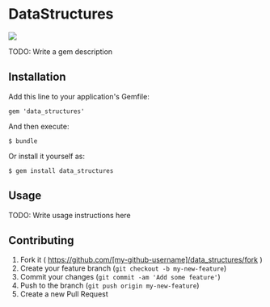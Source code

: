 # DataStructures

<a href="https://codeclimate.com/github/imouaddine/data_structures"><img src="https://codeclimate.com/github/imouaddine/data_structures.png" /></a>

TODO: Write a gem description

## Installation

Add this line to your application's Gemfile:

    gem 'data_structures'

And then execute:

    $ bundle

Or install it yourself as:

    $ gem install data_structures

## Usage

TODO: Write usage instructions here

## Contributing

1. Fork it ( https://github.com/[my-github-username]/data_structures/fork )
2. Create your feature branch (`git checkout -b my-new-feature`)
3. Commit your changes (`git commit -am 'Add some feature'`)
4. Push to the branch (`git push origin my-new-feature`)
5. Create a new Pull Request
